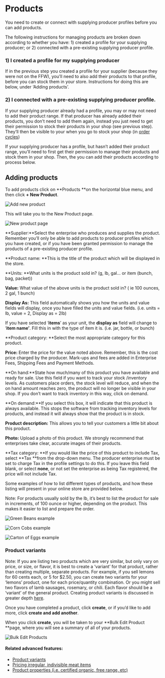 # Products

You need to create or connect with supplying producer profiles before you can add products.

The following instructions for managing products are broken down according to whether you have: 1\) created a profile for your supplying producer; or 2\) connected with a pre-existing supplying producer profile.

### 1\) I created a profile for my supplying producer

If in the previous step you created a profile for your supplier \(because they were not on the FFW\), you’ll need to also add their products to that profile, before you can stock them in your store. Instructions for doing this are below, under ‘Adding products’.

### 2\) I connected with a pre-existing supplying producer profile.

If your supplying producer already had a profile, you may or may not need to add their product range. If that producer has already added their products, you don’t need to add them again, instead you just need to get their permission to stock their products in your shop \(see previous step\). They’ll then be visible to your when you go to stock your shop \(in [order cycles](/order-cycles.md)\)

If your supplying producer has a profile, but hasn’t added their product range, you’ll need to first get their permission to manage their products and stock them in your shop. Then, the you can add their products according to process below.

## Adding products

To add products click on **Products **on the horizontal blue menu, and then click **+ New Product**.

![](https://openfoodnetwork.org/wp-content/uploads/2015/05/Add-new-product.png "Add new product")

This will take you to the New Product page.

![](https://openfoodnetwork.org/wp-content/uploads/2015/05/New-Product2.png "New product page")

**Supplier:**Select the enterprise who produces and supplies the product. Remember you’ll only be able to add products to producer profiles which you have created, or if you have been granted permission to manage the products of a pre-existing producer profile.

**Product name: **This is the title of the product which will be displayed in the store.

**Units: **What units is the product sold in? \(g, lb, gal… or item \(bunch, bag, packet\)\)

**Value:** What value of the above units is the product sold in? \( ie 100 ounces, 2 gal, 1 bunch\)

**Display As:** This field automatically shows you how the units and value fields will display, once you have filled the units and value fields. \(i.e. units = lb, value = 2, Display as = 2lb\)

If you have selected ‘**items**’ as your unit, the **display as** field will change to ‘**item name’**. Fill this in with the type of item it is. \(i.e. jar, bottle, or bunch\)

**Product category: **Select the most appropriate category for this product.

**Price:** Enter the price for the value noted above. Remember, this is the cost price charged by the producer. Mark-ups and fees are added in Enterprise Fees, Shipping Fees and Payment Methods.

**On hand:**State how much/many of this product you have available and ready for sale. Use this field if you want to track your stock /inventory levels. As customers place orders, the stock level will reduce, and when the on hand amount reaches zero, the product will no longer be visible in your shop. If you don’t want to track inventory in this way, click on demand.

**On demand:**If you select this box, it will indicate that this product is always available. This stops the software from tracking inventory levels for products, and instead it will always show that the product is in stock.

**Product description:** This allows you to tell your customers a little bit about this product.

**Photo:** Upload a photo of this product. We strongly recommend that enterprises take clear, accurate images of their products.

**Tax category: **If you would like the price of this product to include Tax, select **Tax **from the drop-down menu. The producer enterprise must be set to charge Tax in the profile settings to do this. If you leave this field blank, or select **none**, or not set the enterprise as being Tax registered, the price will not include Tax.

Some examples of how to list different types of products, and how these listing will present in your online store are provided below.

Note: For products usually sold by the lb, it’s best to list the product for sale in increments, of 100 ounce or higher, depending on the product. This makes it easier to list and prepare the order.

![](https://openfoodnetwork.org/wp-content/uploads/2015/05/Green-Beans1.png "Green Beans example")

![](https://openfoodnetwork.org/wp-content/uploads/2015/05/Corn-Cobs1.png "Corn Cobs example")

![](https://openfoodnetwork.org/wp-content/uploads/2015/05/Carton-of-Eggs1.png "Carton of Eggs example")

### Product variants

Note: If you are listing two products which are very similar, but only vary on price, or size, or flavor, it is best to create a ‘variant’ for that product, rather than creating multiple, separate products. For example, if you sell lemons for 60 cents each, or 5 for $2.50, you can create two variants for your ‘lemons’ product, one for each price/quantity combination. Or you might sell two flavors of lamb sausages, rosemary, or chili. Each flavor should be a ‘variant’ of the general product. Creating product variants is discussed in greater depth [here](/product-variants.md).

Once you have completed a product, click **create**, or if you’d like to add more, click **create and add another**.

When you click **create**,  you will be taken to your **Bulk Edit Product **page, where you will see a summary of all of your products.

![](https://openfoodnetwork.org/wp-content/uploads/2015/05/Bulk-Edit-Products1.png "Bulk Edit Products")

#### Related advanced features:

* [Product variants](/product-variants.md)
* [Pricing irregular, indivisible meat items](/pricing-irregular-indivisible-meat-items.md)
* [Product properties \(i.e. certified organic, free range, etc\)](/product-properties.md)




